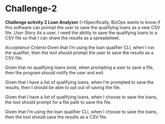 # Challenge-2
**Challenge activity 2 Loan Analyzer**
(>)Specifically, BizOps wants to know if this software can prompt the user to save the qualifying loans as a new CSV file.
*User Story*
As a user, I need the ability to save the qualifying loans to a CSV file so that I can share the results as a spreadsheet.

*Acceptance Criteria*
Given that I’m using the loan qualifier CLI, when I run the qualifier, then the tool should prompt the user to save the results as a CSV file.

Given that no qualifying loans exist, when prompting a user to save a file, then the program should notify the user and exit.

Given that I have a list of qualifying loans, when I’m prompted to save the results, then I should be able to opt out of saving the file.

Given that I have a list of qualifying loans, when I choose to save the loans, the tool should prompt for a file path to save the file.

Given that I’m using the loan qualifier CLI, when I choose to save the loans, then the tool should save the results as a CSV file.

